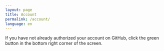 ```yaml
---
layout: page
title: Account
permalink: /account/
language: en
---
```


If you have not already authorized your account on GitHub, click the green button in the bottom right corner of the screen.
